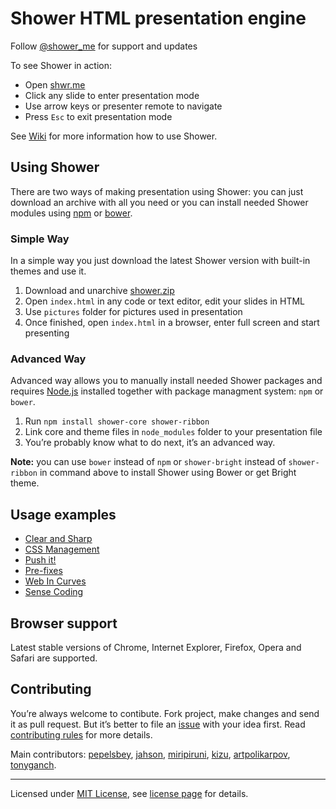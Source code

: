 # Shower HTML presentation engine

Follow [@shower_me](https://twitter.com/shower_me) for support and updates

To see Shower in action:

- Open [shwr.me](http://shwr.me/)
- Click any slide to enter presentation mode
- Use arrow keys or presenter remote to navigate
- Press `Esc` to exit presentation mode

See [Wiki](https://github.com/shower/shower/wiki) for more information how to use Shower.

## Using Shower

There are two ways of making presentation using Shower: you can just download an archive with all you need or you can install needed Shower modules using [npm](https://www.npmjs.org) or [bower](http://bower.io).

### Simple Way

In a simple way you just download the latest Shower version with built-in themes and use it.

1. Download and unarchive [shower.zip](http://shwr.me/shower.zip)
2. Open `index.html` in any code or text editor, edit your slides in HTML
3. Use `pictures` folder for pictures used in presentation
4. Once finished, open `index.html` in a browser, enter full screen and start presenting

### Advanced Way

Advanced way allows you to manually install needed Shower packages and requires [Node.js](http://nodejs.org/) installed together with package managment system: `npm` or `bower`.

1. Run `npm install shower-core shower-ribbon`
2. Link core and theme files in `node_modules` folder to your presentation file
3. You’re probably know what to do next, it’s an advanced way.

**Note:** you can use `bower` instead of `npm` or `shower-bright` instead of `shower-ribbon` in command above to install Shower using Bower or get Bright theme.

## Usage examples

- [Clear and Sharp](http://pepelsbey.net/pres/clear-and-sharp/)
- [CSS Management](http://pepelsbey.net/pres/knife-train/)
- [Push it!](http://pepelsbey.net/pres/push-it/)
- [Pre-fixes](http://pepelsbey.net/pres/pre-fixes/)
- [Web In Curves](http://pepelsbey.net/pres/web-in-curves/)
- [Sense Coding](http://pepelsbey.net/pres/sense-coding/)

## Browser support

Latest stable versions of Chrome, Internet Explorer, Firefox, Opera and Safari are supported.

## Contributing

You’re always welcome to contibute. Fork project, make changes and send it as pull request. But it’s better to file an [issue](https://github.com/shower/shower/issues) with your idea first. Read [contributing rules](https://github.com/shower/shower/blob/master/Contributing.md) for more details.

Main contributors: [pepelsbey](https://github.com/pepelsbey), [jahson](https://github.com/jahson), [miripiruni](https://github.com/miripiruni), [kizu](https://github.com/kizu), [artpolikarpov](https://github.com/artpolikarpov), [tonyganch](https://github.com/tonyganch).

---
Licensed under [MIT License](http://en.wikipedia.org/wiki/MIT_License), see [license page](https://github.com/shower/shower/wiki/MIT-License) for details.